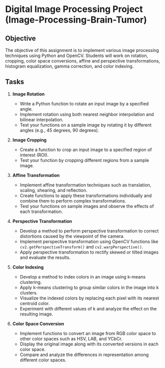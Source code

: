 # Digital Image Processing Project (Image-Processing-Brain-Tumor)

## Objective
The objective of this assignment is to implement various image processing techniques using Python and OpenCV. Students will work on rotation, cropping, color space conversions, affine and perspective transformations, histogram equalization, gamma correction, and color indexing.

## Tasks
1. **Image Rotation**
   - Write a Python function to rotate an input image by a specified angle.
   - Implement rotation using both nearest neighbor interpolation and bilinear interpolation.
   - Test your functions on a sample image by rotating it by different angles (e.g., 45 degrees, 90 degrees).

2. **Image Cropping**
   - Create a function to crop an input image to a specified region of interest (ROI).
   - Test your function by cropping different regions from a sample image.

3. **Affine Transformation**
   - Implement affine transformation techniques such as translation, scaling, shearing, and reflection.
   - Create functions to apply these transformations individually and combine them to perform complex transformations.
   - Test your functions on sample images and observe the effects of each transformation.

4. **Perspective Transformation**
   - Develop a method to perform perspective transformation to correct distortions caused by the viewpoint of the camera.
   - Implement perspective transformation using OpenCV functions like `cv2.getPerspectiveTransform()` and `cv2.warpPerspective()`.
   - Apply perspective transformation to rectify skewed or tilted images and evaluate the results.

5. **Color Indexing**
   - Develop a method to index colors in an image using k-means clustering.
   - Apply k-means clustering to group similar colors in the image into k clusters.
   - Visualize the indexed colors by replacing each pixel with its nearest centroid color.
   - Experiment with different values of k and analyze the effect on the resulting image.

6. **Color Space Conversion**
   - Implement functions to convert an image from RGB color space to other color spaces such as HSV, LAB, and YCbCr.
   - Display the original image along with its converted versions in each color space.
   - Compare and analyze the differences in representation among different color spaces.

